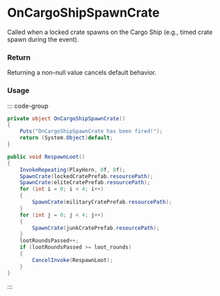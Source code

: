# OnCargoShipSpawnCrate
<Badge type="info" text="Entity"/><Badge type="danger" text="Carbon Compatible"/><Badge type="warning" text="Oxide Compatible"/>
Called when a locked crate spawns on the Cargo Ship (e.g., timed crate spawn during the event).

### Return
Returning a non-null value cancels default behavior.

### Usage
::: code-group
```csharp [Example]
private object OnCargoShipSpawnCrate()
{
	Puts("OnCargoShipSpawnCrate has been fired!");
	return (System.Object)default;
}
```
```csharp [Source — Assembly-CSharp @ CargoShip]
public void RespawnLoot()
{
	InvokeRepeating(PlayHorn, 0f, 8f);
	SpawnCrate(lockedCratePrefab.resourcePath);
	SpawnCrate(eliteCratePrefab.resourcePath);
	for (int i = 0; i < 4; i++)
	{
		SpawnCrate(militaryCratePrefab.resourcePath);
	}
	for (int j = 0; j < 4; j++)
	{
		SpawnCrate(junkCratePrefab.resourcePath);
	}
	lootRoundsPassed++;
	if (lootRoundsPassed >= loot_rounds)
	{
		CancelInvoke(RespawnLoot);
	}
}

```
:::

